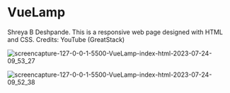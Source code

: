 # VueLamp

Shreya B Deshpande.
This is a responsive web page designed with HTML and CSS.
Credits: YouTube (GreatStack)


![screencapture-127-0-0-1-5500-VueLamp-index-html-2023-07-24-09_53_27](https://github.com/iamShreyaD/VueLamp/assets/70312732/37d7c73a-b447-487b-aa08-7f45020a2b15)



![screencapture-127-0-0-1-5500-VueLamp-index-html-2023-07-24-09_52_38](https://github.com/iamShreyaD/VueLamp/assets/70312732/f9a414c4-e4e0-4b02-bb72-63e71a2453db)
